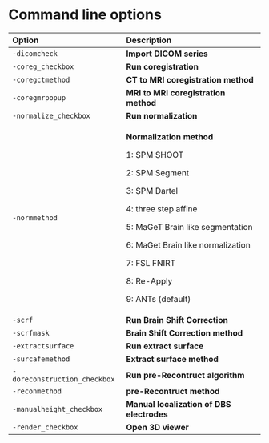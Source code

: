 # Command line options

<table>
  <thead>
    <tr>
      <th style="text-align:left">Option</th>
      <th style="text-align:left">Description</th>
    </tr>
  </thead>
  <tbody>
    <tr>
      <td style="text-align:left"><code>-dicomcheck</code>
      </td>
      <td style="text-align:left"><b>Import DICOM series</b>
      </td>
    </tr>
    <tr>
      <td style="text-align:left"><code>-coreg_checkbox</code>
      </td>
      <td style="text-align:left"><b>Run coregistration</b>
      </td>
    </tr>
    <tr>
      <td style="text-align:left"><code>-coregctmethod</code>
      </td>
      <td style="text-align:left"><b>CT to MRI coregistration method</b>
      </td>
    </tr>
    <tr>
      <td style="text-align:left"><code>-coregmrpopup</code>
      </td>
      <td style="text-align:left"><b>MRI to MRI coregistration method</b>
      </td>
    </tr>
    <tr>
      <td style="text-align:left"><code>-normalize_checkbox</code>
      </td>
      <td style="text-align:left"><b>Run normalization</b>
      </td>
    </tr>
    <tr>
      <td style="text-align:left"><code>-normmethod</code>
      </td>
      <td style="text-align:left">
        <p><b>Normalization method </b>
        </p>
        <p>1: SPM SHOOT</p>
        <p>2: SPM Segment</p>
        <p>3: SPM Dartel</p>
        <p>4: three step affine</p>
        <p>5: MaGeT Brain like segmentation</p>
        <p>6: MaGet Brain like normalization</p>
        <p>7: FSL FNIRT</p>
        <p>8: Re-Apply</p>
        <p>9: ANTs (default)</p>
      </td>
    </tr>
    <tr>
      <td style="text-align:left"><code>-scrf</code>
      </td>
      <td style="text-align:left"><b>Run Brain Shift Correction</b>
      </td>
    </tr>
    <tr>
      <td style="text-align:left"><code>-scrfmask</code>
      </td>
      <td style="text-align:left"><b>Brain Shift Correction method</b>
      </td>
    </tr>
    <tr>
      <td style="text-align:left"><code>-extractsurface</code>
      </td>
      <td style="text-align:left"><b>Run extract surface</b>
      </td>
    </tr>
    <tr>
      <td style="text-align:left"><code>-surcafemethod</code>
      </td>
      <td style="text-align:left"><b>Extract surface method</b>
      </td>
    </tr>
    <tr>
      <td style="text-align:left"><code>-doreconstruction_checkbox</code>
      </td>
      <td style="text-align:left"><b>Run pre-Recontruct algorithm</b>
      </td>
    </tr>
    <tr>
      <td style="text-align:left"><code>-reconmethod</code>
      </td>
      <td style="text-align:left"><b>pre-Recontruct method</b>
      </td>
    </tr>
    <tr>
      <td style="text-align:left"><code>-manualheight_checkbox</code>
      </td>
      <td style="text-align:left"><b>Manual localization of DBS electrodes</b>
      </td>
    </tr>
    <tr>
      <td style="text-align:left"><code>-render_checkbox</code>
      </td>
      <td style="text-align:left"><b>Open 3D viewer</b>
      </td>
    </tr>
  </tbody>
</table>